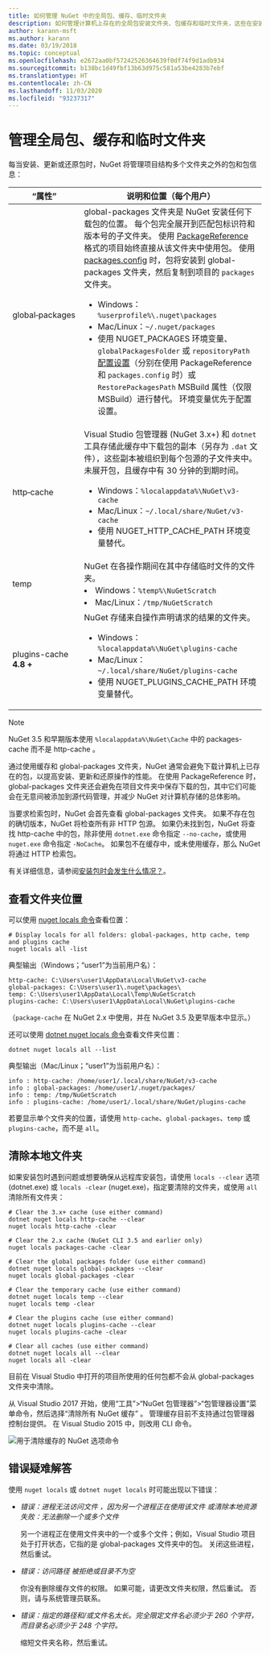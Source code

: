 ```yaml
---
title: 如何管理 NuGet 中的全局包、缓存、临时文件夹
description: 如何管理计算机上存在的全局包安装文件夹、包缓存和临时文件夹，这些在安装、还原和更新包时将用到。
author: karann-msft
ms.author: karann
ms.date: 03/19/2018
ms.topic: conceptual
ms.openlocfilehash: e2672aa0bf57242526364639f0df74f9d1adb934
ms.sourcegitcommit: b138bc1d49fbf13b63d975c581a53be4283b7ebf
ms.translationtype: HT
ms.contentlocale: zh-CN
ms.lasthandoff: 11/03/2020
ms.locfileid: "93237317"
---
```

# <a name="managing-the-global-packages-cache-and-temp-folders"></a>管理全局包、缓存和临时文件夹

每当安装、更新或还原包时，NuGet 将管理项目结构多个文件夹之外的包和包信息：

| “属性” | 说明和位置（每个用户）|
| --- | --- |
| global&#8209;packages | global-packages  文件夹是 NuGet 安装任何下载包的位置。 每个包完全展开到匹配包标识符和版本号的子文件夹。 使用 [PackageReference](package-references-in-project-files.md) 格式的项目始终直接从该文件夹中使用包。 使用 [packages.config](../reference/packages-config.md) 时，包将安装到 global-packages  文件夹，然后复制到项目的 `packages` 文件夹。<br/><ul><li>Windows：`%userprofile%\.nuget\packages`</li><li>Mac/Linux：`~/.nuget/packages`</li><li>使用 NUGET_PACKAGES 环境变量、`globalPackagesFolder` 或 `repositoryPath` [配置设置](../reference/nuget-config-file.md#config-section)（分别在使用 PackageReference 和 `packages.config` 时）或 `RestorePackagesPath` MSBuild 属性（仅限 MSBuild）进行替代。 环境变量优先于配置设置。</li></ul> |
| http&#8209;cache | Visual Studio 包管理器 (NuGet 3.x+) 和 `dotnet` 工具存储此缓存中下载包的副本（另存为 `.dat` 文件），这些副本被组织到每个包源的子文件夹中。 未展开包，且缓存中有 30 分钟的到期时间。<br/><ul><li>Windows：`%localappdata%\NuGet\v3-cache`</li><li>Mac/Linux：`~/.local/share/NuGet/v3-cache`</li><li>使用 NUGET_HTTP_CACHE_PATH 环境变量替代。</li></ul> |
| temp | NuGet 在各操作期间在其中存储临时文件的文件夹。<br/><li>Windows：`%temp%\NuGetScratch`</li><li>Mac/Linux：`/tmp/NuGetScratch`</li></ul> |
| plugins-cache **4.8 +** | NuGet 存储来自操作声明请求的结果的文件夹。<br/><ul><li>Windows：`%localappdata%\NuGet\plugins-cache`</li><li>Mac/Linux：`~/.local/share/NuGet/plugins-cache`</li><li>使用 NUGET_PLUGINS_CACHE_PATH 环境变量替代。</li></ul> |

> [!Note]
> NuGet 3.5 和早期版本使用 `%localappdata%\NuGet\Cache` 中的 packages-cache  而不是 http-cache  。

通过使用缓存和 global-packages  文件夹，NuGet 通常会避免下载计算机上已存在的包，以提高安装、更新和还原操作的性能。 在使用 PackageReference 时，global-packages  文件夹还会避免在项目文件夹中保存下载的包，其中它们可能会在无意间被添加到源代码管理，并减少 NuGet 对计算机存储的总体影响。

当要求检索包时，NuGet 会首先查看 global-packages  文件夹。 如果不存在包的确切版本，NuGet 将检查所有非 HTTP 包源。 如果仍未找到包，NuGet 将查找 http-cache  中的包，除非使用 `dotnet.exe` 命令指定 `--no-cache`，或使用 `nuget.exe` 命令指定 `-NoCache`。 如果包不在缓存中，或未使用缓存，那么 NuGet 将通过 HTTP 检索包。

有关详细信息，请参阅[安装包时会发生什么情况？](../concepts/package-installation-process.md)。

## <a name="viewing-folder-locations"></a>查看文件夹位置

可以使用 [nuget locals 命令](../reference/cli-reference/cli-ref-locals.md)查看位置：

```cli
# Display locals for all folders: global-packages, http cache, temp and plugins cache
nuget locals all -list
```

典型输出（Windows；“user1”为当前用户名）：

```output
http-cache: C:\Users\user1\AppData\Local\NuGet\v3-cache
global-packages: C:\Users\user1\.nuget\packages\
temp: C:\Users\user1\AppData\Local\Temp\NuGetScratch
plugins-cache: C:\Users\user1\AppData\Local\NuGet\plugins-cache
```

（`package-cache` 在 NuGet 2.x 中使用，并在 NuGet 3.5 及更早版本中显示。）

还可以使用 [dotnet nuget locals 命令](/dotnet/core/tools/dotnet-nuget-locals)查看文件夹位置：

```dotnetcli
dotnet nuget locals all --list
```

典型输出（Mac/Linux；“user1”为当前用户名）：

```output
info : http-cache: /home/user1/.local/share/NuGet/v3-cache
info : global-packages: /home/user1/.nuget/packages/
info : temp: /tmp/NuGetScratch
info : plugins-cache: /home/user1/.local/share/NuGet/plugins-cache
```

若要显示单个文件夹的位置，请使用 `http-cache`、`global-packages`、`temp` 或 `plugins-cache`，而不是 `all`。

## <a name="clearing-local-folders"></a>清除本地文件夹

如果安装包时遇到问题或想要确保从远程库安装包，请使用 `locals --clear` 选项 (dotnet.exe) 或 `locals -clear` (nuget.exe)，指定要清除的文件夹，或使用 `all` 清除所有文件夹：

```cli
# Clear the 3.x+ cache (use either command)
dotnet nuget locals http-cache --clear
nuget locals http-cache -clear

# Clear the 2.x cache (NuGet CLI 3.5 and earlier only)
nuget locals packages-cache -clear

# Clear the global packages folder (use either command)
dotnet nuget locals global-packages --clear
nuget locals global-packages -clear

# Clear the temporary cache (use either command)
dotnet nuget locals temp --clear
nuget locals temp -clear

# Clear the plugins cache (use either command)
dotnet nuget locals plugins-cache --clear
nuget locals plugins-cache -clear

# Clear all caches (use either command)
dotnet nuget locals all --clear
nuget locals all -clear
```

目前在 Visual Studio 中打开的项目所使用的任何包都不会从 global-packages  文件夹中清除。

从 Visual Studio 2017 开始，使用“工具”>“NuGet 包管理器”>“包管理器设置”菜单命令，然后选择“清除所有 NuGet 缓存”   。 管理缓存目前不支持通过包管理器控制台提供。 在 Visual Studio 2015 中，则改用 CLI 命令。

![用于清除缓存的 NuGet 选项命令](media/options-clear-caches.png)

## <a name="troubleshooting-errors"></a>错误疑难解答

使用 `nuget locals` 或 `dotnet nuget locals` 时可能出现以下错误：

- *错误：进程无法访问文件 <package>，因为另一个进程正在使用该文件* *或清除本地资源失败：无法删除一个或多个文件*

    另一个进程正在使用文件夹中的一个或多个文件；例如，Visual Studio 项目处于打开状态，它指的是 global-packages  文件夹中的包。 关闭这些进程，然后重试。

- *错误：访问路径 <path> 被拒绝或目录不为空* 

    你没有删除缓存文件的权限。 如果可能，请更改文件夹权限，然后重试。 否则，请与系统管理员联系。

- *错误：指定的路径和/或文件名太长。完全限定文件名必须少于 260 个字符，而目录名必须少于 248 个字符。*

    缩短文件夹名称，然后重试。
